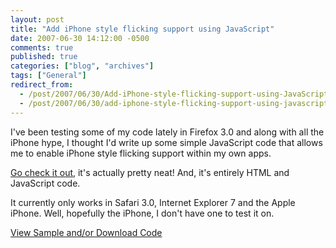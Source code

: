 ```yaml
---
layout: post
title: "Add iPhone style flicking support using JavaScript"
date: 2007-06-30 14:12:00 -0500
comments: true
published: true
categories: ["blog", "archives"]
tags: ["General"]
redirect_from: 
  - /post/2007/06/30/Add-iPhone-style-flicking-support-using-JavaScript
  - /post/2007/06/30/add-iphone-style-flicking-support-using-javascript
---
```

<!-- more -->
<P>I've been testing some of my code lately in Firefox 3.0 and along with all the iPhone hype, I thought I'd write up some simple JavaScript code that allows me to enable iPhone style flicking support within my own apps.</P>
<P><A href="/download/javascript/iphoneflickui/">Go check it out</A>, it's actually pretty neat! And, it's entirely HTML and JavaScript code.</P>
<P>It currently only works in Safari 3.0, Internet Explorer 7 and the Apple iPhone. Well, hopefully the iPhone, I don't have one to test it on.</P>
<P><A href="/download/javascript/iphoneflickui/">View Sample and/or Download Code</A></P>
